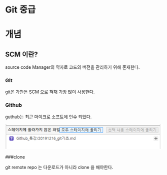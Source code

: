 # Git 중급

# 개념

## SCM 이란?

source code Manager의 약자로 코드의 버전을 관리하기 위해 존재한다.

### GIt

git은 가만든 SCM 으로 혀재 가장 많이 사용한다.

### Github

guthub는 최근 마이크로 소프트에 인수 되었다.

![image-20191216165438921](20191216_git기초.assets/image-20191216165438921.png)

###clone

git remote repo 는 다운로드가 아니라 clone 을 해야한다.

